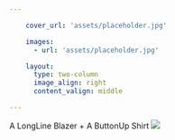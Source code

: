 ```yaml
---

    cover_url: 'assets/placeholder.jpg'

    images:
      - url: 'assets/placeholder.jpg'

    layout:
      type: two-column
      image_align: right
      content_valign: middle

---
```


A Long­Line Blazer + A Button­Up Shirt
<img src="assets/placeholder.jpg" data-original data-media-id="images:1">

